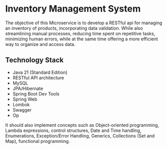 
# Inventory Management System

  The objective of this Microservice is to develop a RESTful api for managing an inventory of products, incorporating data validation. While also streamlining manual processes, reducing time spent on repetitive tasks, minimizing human errors, while at the same time offering a more efficient way to organize and access data.
  
## Technology Stack

* Java 21 (Standard Edition)
* RESTful API architecture
* MySQL
* JPA/Hibernate
* Spring Boot Dev Tools
* Spring Web
* Lombok
* Swagger
* Op

It should also implement concepts such as Object-oriented programming, Lambda expressions, control structures, Date and Time handling, Enumerations, Exception/Error Handling, Generics, Collections (Set and Map), functional programming.



  
















  